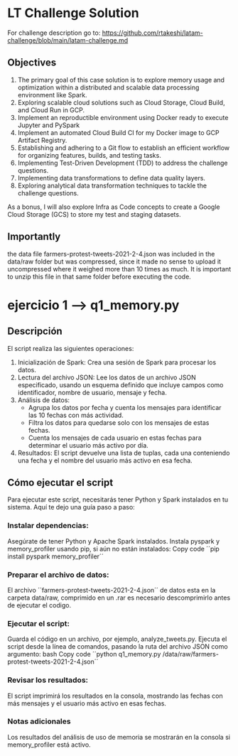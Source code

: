 # LT Challenge Solution

For challenge description go to: https://github.com/rtakeshi/latam-challenge/blob/main/latam-challenge.md

## Objectives

1. The primary goal of this case solution is to explore memory usage and optimization within a distributed and scalable data processing environment like Spark.
2. Exploring scalable cloud solutions such as Cloud Storage, Cloud Build, and Cloud Run in GCP.
3. Implement an reproductible environment using Docker ready to execute Jupyter and PySpark
4. Implement an automated Cloud Build CI for my Docker image to GCP Artifact Registry.
5. Establishing and adhering to a Git flow to establish an efficient workflow for organizing features, builds, and testing tasks.
6. Implementing Test-Driven Development (TDD) to address the challenge questions.
7. Implementing data transformations to define data quality layers.
8. Exploring analytical data transformation techniques to tackle the challenge questions.

As a bonus, I will also explore Infra as Code concepts to create a Google Cloud Storage (GCS) to store my test and staging datasets.

## Importantly
the data file farmers-protest-tweets-2021-2-4.json was included in the data/raw folder but was compressed, since it made no sense to upload it uncompressed where it weighed more than 10 times as much. It is important to unzip this file in that same folder before executing the code.

# ejercicio 1 --> q1_memory.py

## Descripción
El script realiza las siguientes operaciones:

1. Inicialización de Spark: Crea una sesión de Spark para procesar los datos.
2. Lectura del archivo JSON: Lee los datos de un archivo JSON especificado, usando un esquema definido que incluye campos como identificador, nombre de usuario, mensaje y fecha.
3. Análisis de datos:
    - Agrupa los datos por fecha y cuenta los mensajes para identificar las 10 fechas con más actividad.
    - Filtra los datos para quedarse solo con los mensajes de estas fechas.
    - Cuenta los mensajes de cada usuario en estas fechas para determinar el usuario más activo por día.
4. Resultados: El script devuelve una lista de tuplas, cada una conteniendo una fecha y el nombre del usuario más activo en esa fecha.

## Cómo ejecutar el script
Para ejecutar este script, necesitarás tener Python y Spark instalados en tu sistema. Aquí te dejo una guía paso a paso:

### Instalar dependencias:
Asegúrate de tener Python y Apache Spark instalados.
Instala pyspark y memory_profiler usando pip, si aún no están instalados:
Copy code
´´pip install pyspark memory_profiler´´

### Preparar el archivo de datos:
El archivo ´´farmers-protest-tweets-2021-2-4.json´´ de datos esta en la carpeta data/raw, comprimido en un .rar es necesario descomprimirlo antes de ejecutar el codigo.

### Ejecutar el script:
Guarda el código en un archivo, por ejemplo, analyze_tweets.py.
Ejecuta el script desde la línea de comandos, pasando la ruta del archivo JSON como argumento:
bash
Copy code
´´python q1_memory.py /data/raw/farmers-protest-tweets-2021-2-4.json´´

### Revisar los resultados:
El script imprimirá los resultados en la consola, mostrando las fechas con más mensajes y el usuario más activo en esas fechas.

### Notas adicionales
Los resultados del análisis de uso de memoria se mostrarán en la consola si memory_profiler está activo.


